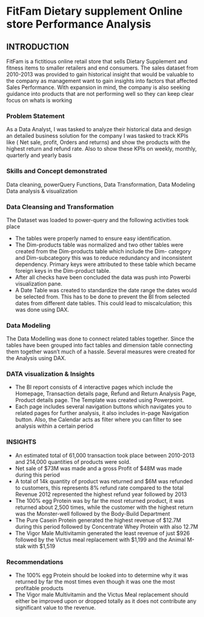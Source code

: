 # FitFam Dietary supplement Online store Performance Analysis

## INTRODUCTION

FitFam is a fictitious online retail store that sells Dietary Supplement and fitness items to smaller retailers and end consumers. The sales dataset from 2010-2013 was provided to gain historical insight that would be valuable to the company as management want to gain insights into factors that affected Sales Performance.
With expansion in mind, the company is also seeking guidance into products that are not performing well so they can keep clear focus on whats is working  

### Problem Statement 

As a Data Analyst, I was tasked to analyze their historical data and design an detailed business solution for the company
I was tasked to track KPIs like ( Net sale, profit, Orders and returns) and show the products with the highest return and refund rate. 
Also to show these KPIs on weekly, monthly, quarterly and yearly basis

### Skills and Concept demonstrated

Data cleaning, powerQuery Functions, Data Transformation, Data Modeling Data analysis & visualization 

### Data Cleansing and Transformation

The Dataset was loaded to power-query and the following activities took place
- The tables were properly named to ensure easy identification.
- The Dim-products table was normalized and two other tables were created from the Dim-products table which include the Dim- category and Dim-subcategory this was to reduce redundancy and inconsistent dependency. Primary keys were attributed to these table which became foreign keys in the Dim-product table.
- After all checks have been concluded the data was push into Powerbi visualization pane.
- A Date Table was created to standardize the date range the dates would be selected from. This has to be done to prevent the BI from selected dates from different date tables. This could lead to miscalculation; this was done using DAX.

### Data Modeling

The Data Modelling was done to connect related tables together. Since the tables have been grouped into fact tables and dimension table connecting them together wasn’t much of a hassle. Several measures were created for the Analysis using DAX.

### DATA visualization & Insights

- The BI report consists of 4 interactive pages which include the Homepage, Transaction details page, Refund and Return Analysis Page, Product details page. The Template was created using Powerpoint.
- Each page includes several navigation buttons which navigates you to related pages for further analysis, it also includes in-page Navigation button. Also, the Calendar acts as filter where you can filter to see analysis within a certain period

### INSIGHTS

- An estimated total of 61,000 transaction took place between 2010-2013 and 214,000 quantities of products were sold.
- Net sale of $73M was made and a gross Profit of $48M was made during this period
- A total of 14k quantity of product was returned and $6M was refunded to customers, this represents 8% refund rate compared to the total Revenue
 	2012 represented the highest refund year followed by 2013   
- The 100% egg Protein was by far the most returned product, it was returned about 2,500 times, while the customer with the highest return was the Monster-well followed by the Body-Build Department
- The Pure Casein Protein generated the highest revenue of $12.7M during this period followed by Concentrate Whey Protein with also 12.7M
- The Vigor Male Multivitamin generated the least revenue of just $926 followed by the Victus meal replacement with $1,199 and the Animal M-stak with $1,519 

### Recommendations

- The 100% egg Protein should be looked into to determine why it was returned by far the most times even though it was one the most profitable products
- The Vigor male Multivitamin and the Victus Meal replacement should either be improved upon or dropped totally as it does not contribute any significant value to the revenue.
